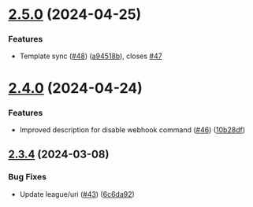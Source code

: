 # [2.5.0](https://github.com/tenantcloud/php-rentler-sdk/compare/v2.4.0...v2.5.0) (2024-04-25)


### Features

* Template sync ([#48](https://github.com/tenantcloud/php-rentler-sdk/issues/48)) ([a94518b](https://github.com/tenantcloud/php-rentler-sdk/commit/a94518be0aaaa55ca2fe1d84b75bd8667d30cd9d)), closes [#47](https://github.com/tenantcloud/php-rentler-sdk/issues/47)

# [2.4.0](https://github.com/tenantcloud/php-rentler-sdk/compare/v2.3.4...v2.4.0) (2024-04-24)


### Features

* Improved description for disable webhook command ([#46](https://github.com/tenantcloud/php-rentler-sdk/issues/46)) ([10b28df](https://github.com/tenantcloud/php-rentler-sdk/commit/10b28df90e02ce40a8f7bc696192a9c73b75c94d))

## [2.3.4](https://github.com/tenantcloud/php-rentler-sdk/compare/v2.3.3...v2.3.4) (2024-03-08)


### Bug Fixes

* Update league/uri ([#43](https://github.com/tenantcloud/php-rentler-sdk/issues/43)) ([6c6da92](https://github.com/tenantcloud/php-rentler-sdk/commit/6c6da92cd61d38204288fb6cd6035341d06128be))

